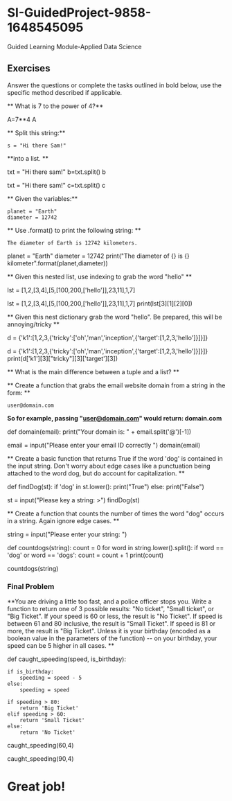 # SI-GuidedProject-9858-1648545095
Guided Learning Module-Applied Data Science
## Exercises

Answer the questions or complete the tasks outlined in bold below, use the specific method described if applicable.

** What is 7 to the power of 4?**

A=7**4
A


** Split this string:**

    s = "Hi there Sam!"
    
**into a list. **

txt = "Hi there sam!"
b=txt.split()
b

txt = "Hi there sam!"
c=txt.split()
c

** Given the variables:**

    planet = "Earth"
    diameter = 12742

** Use .format() to print the following string: **

    The diameter of Earth is 12742 kilometers.

planet = "Earth"
diameter = 12742
print("The diameter of {} is {} kilometer".format(planet,diameter))



** Given this nested list, use indexing to grab the word "hello" **

lst = [1,2,[3,4],[5,[100,200,['hello']],23,11],1,7]

lst = [1,2,[3,4],[5,[100,200,['hello']],23,11],1,7]
print(lst[3][1][2][0])

** Given this nest dictionary grab the word "hello". Be prepared, this will be annoying/tricky **

d = {'k1':[1,2,3,{'tricky':['oh','man','inception',{'target':[1,2,3,'hello']}]}]}

d = {'k1':[1,2,3,{'tricky':['oh','man','inception',{'target':[1,2,3,'hello']}]}]}
print(d['k1'][3]["tricky"][3]['target'][3])

** What is the main difference between a tuple and a list? **



** Create a function that grabs the email website domain from a string in the form: **

    user@domain.com
    
**So for example, passing "user@domain.com" would return: domain.com**

def domain(email):
    print("Your domain is: " + email.split('@')[-1])

email = input("Please enter your email ID correctly ")
domain(email)



** Create a basic function that returns True if the word 'dog' is contained in the input string. Don't worry about edge cases like a punctuation being attached to the word dog, but do account for capitalization. **

def findDog(st):
    if 'dog' in st.lower():
        print("True")
    else:
        print("False")

st = input("Please key a string: >")
findDog(st)



** Create a function that counts the number of times the word "dog" occurs in a string. Again ignore edge cases. **

string = input("Please enter your string: ")

def countdogs(string):
    count = 0
    for word in string.lower().split():
        if word == 'dog' or word == 'dogs':
            count = count + 1
            print(count)

countdogs(string)



### Final Problem
**You are driving a little too fast, and a police officer stops you. Write a function
  to return one of 3 possible results: "No ticket", "Small ticket", or "Big Ticket". 
  If your speed is 60 or less, the result is "No Ticket". If speed is between 61 
  and 80 inclusive, the result is "Small Ticket". If speed is 81 or more, the result is "Big    Ticket". Unless it is your birthday (encoded as a boolean value in the parameters of the function) -- on your birthday, your speed can be 5 higher in all 
  cases. **

def caught_speeding(speed, is_birthday):
    
    if is_birthday:
        speeding = speed - 5
    else:
        speeding = speed
    
    if speeding > 80:
        return 'Big Ticket'
    elif speeding > 60:
        return 'Small Ticket'
    else:
        return 'No Ticket'

caught_speeding(60,4)

caught_speeding(90,4)

# Great job!
